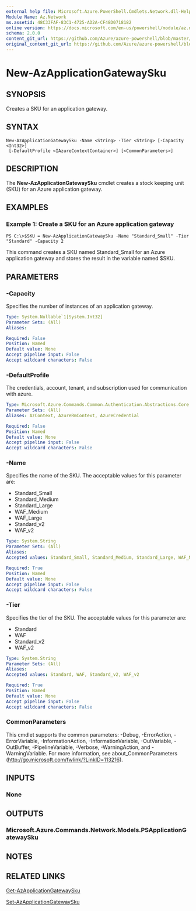 ```yaml
---
external help file: Microsoft.Azure.PowerShell.Cmdlets.Network.dll-Help.xml
Module Name: Az.Network
ms.assetid: 48C33FAF-83C1-4725-AD2A-CF48D0718182
online version: https://docs.microsoft.com/en-us/powershell/module/az.network/new-azapplicationgatewaysku
schema: 2.0.0
content_git_url: https://github.com/Azure/azure-powershell/blob/master/src/Network/Network/help/New-AzApplicationGatewaySku.md
original_content_git_url: https://github.com/Azure/azure-powershell/blob/master/src/Network/Network/help/New-AzApplicationGatewaySku.md
---
```


# New-AzApplicationGatewaySku

## SYNOPSIS
Creates a SKU for an application gateway.

## SYNTAX

```
New-AzApplicationGatewaySku -Name <String> -Tier <String> [-Capacity <Int32>]
 [-DefaultProfile <IAzureContextContainer>] [<CommonParameters>]
```

## DESCRIPTION
The **New-AzApplicationGatewaySku** cmdlet creates a stock keeping unit (SKU) for an Azure application gateway.

## EXAMPLES

### Example 1: Create a SKU for an Azure application gateway
```
PS C:\>$SKU = New-AzApplicationGatewaySku -Name "Standard_Small" -Tier "Standard" -Capacity 2
```

This command creates a SKU named Standard_Small for an Azure application gateway and stores the result in the variable named $SKU.

## PARAMETERS

### -Capacity
Specifies the number of instances of an application gateway.

```yaml
Type: System.Nullable`1[System.Int32]
Parameter Sets: (All)
Aliases:

Required: False
Position: Named
Default value: None
Accept pipeline input: False
Accept wildcard characters: False
```

### -DefaultProfile
The credentials, account, tenant, and subscription used for communication with azure.

```yaml
Type: Microsoft.Azure.Commands.Common.Authentication.Abstractions.Core.IAzureContextContainer
Parameter Sets: (All)
Aliases: AzContext, AzureRmContext, AzureCredential

Required: False
Position: Named
Default value: None
Accept pipeline input: False
Accept wildcard characters: False
```

### -Name
Specifies the name of the SKU.
The acceptable values for this parameter are:
- Standard_Small
- Standard_Medium
- Standard_Large
- WAF_Medium
- WAF_Large
- Standard_v2
- WAF_v2

```yaml
Type: System.String
Parameter Sets: (All)
Aliases:
Accepted values: Standard_Small, Standard_Medium, Standard_Large, WAF_Medium, WAF_Large, Standard_v2, WAF_v2

Required: True
Position: Named
Default value: None
Accept pipeline input: False
Accept wildcard characters: False
```

### -Tier
Specifies the tier of the SKU.
The acceptable values for this parameter are:
- Standard
- WAF
- Standard_v2
- WAF_v2

```yaml
Type: System.String
Parameter Sets: (All)
Aliases:
Accepted values: Standard, WAF, Standard_v2, WAF_v2

Required: True
Position: Named
Default value: None
Accept pipeline input: False
Accept wildcard characters: False
```

### CommonParameters
This cmdlet supports the common parameters: -Debug, -ErrorAction, -ErrorVariable, -InformationAction, -InformationVariable, -OutVariable, -OutBuffer, -PipelineVariable, -Verbose, -WarningAction, and -WarningVariable. For more information, see about_CommonParameters (http://go.microsoft.com/fwlink/?LinkID=113216).

## INPUTS

### None

## OUTPUTS

### Microsoft.Azure.Commands.Network.Models.PSApplicationGatewaySku

## NOTES

## RELATED LINKS

[Get-AzApplicationGatewaySku](./Get-AzApplicationGatewaySku.md)

[Set-AzApplicationGatewaySku](./Set-AzApplicationGatewaySku.md)



